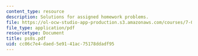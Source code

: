 ```yaml
---
content_type: resource
description: Solutions for assigned homework problems.
file: https://ol-ocw-studio-app-production.s3.amazonaws.com/courses/7-012-introduction-to-biology-fall-2004/cc06c7e4daed5e9141ac75178ddadf95_ps8s.pdf
file_type: application/pdf
resourcetype: Document
title: ps8s.pdf
uid: cc06c7e4-daed-5e91-41ac-75178ddadf95
---
```

